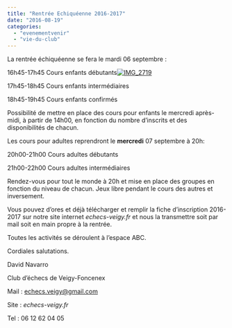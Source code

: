 ```yaml
---
title: "Rentrée Echiquéenne 2016-2017"
date: "2016-08-19"
categories: 
  - "evenementvenir"
  - "vie-du-club"
---
```


La rentrée échiquéenne se fera le mardi 06 septembre :

16h45-17h45 Cours enfants débutants[![IMG_2719](/wordpress-uploads/2016/08/IMG_2719-300x183.jpg)](/wordpress-uploads/2016/08/IMG_2719.jpg)

17h45-18h45 Cours enfants intermédiaires

18h45-19h45 Cours enfants confirmés

Possibilité de mettre en place des cours pour enfants le mercredi après-midi, à partir de 14h00, en fonction du nombre d’inscrits et des disponibilités de chacun.

Les cours pour adultes reprendront le **mercredi** 07 septembre à 20h:

20h00-21h00 Cours adultes débutants

21h00-22h00 Cours adultes intermédiaires

Rendez-vous pour tout le monde à 20h et mise en place des groupes en fonction du niveau de chacun. Jeux libre pendant le cours des autres et inversement.

Vous pouvez d’ores et déjà télécharger et remplir la fiche d’inscription 2016-2017 sur notre site internet _echecs-veigy.fr_ et nous la transmettre soit par mail soit en main propre à la rentrée.

Toutes les activités se déroulent à l’espace ABC.

Cordiales salutations.

David Navarro

Club d’échecs de Veigy-Foncenex

Mail : [echecs.veigy@gmail.com](mailto:echecs.veigy@gmail.com)

Site : _echecs-veigy.fr_

Tel : 06 12 62 04 05

